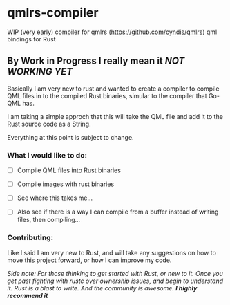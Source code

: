 # qmlrs-compiler
WIP (very early) compiler for qmlrs (https://github.com/cyndis/qmlrs) qml bindings for Rust

## By Work in Progress I really mean it _NOT WORKING YET_

Basically I am very new to rust and wanted to create a compiler to compile QML files in to the compiled Rust binaries, simular to the compiler that Go-QML has.

I am taking a simple approch that this will take the QML file and add it to the Rust source code as a String.

Everything at this point is subject to change.

### What I would like to do:

- [ ] Compile QML files into Rust binaries
- [ ] Compile images with rust binaries
- [ ] See where this takes me...

- [ ] Also see if there is a way I can compile from a buffer instead of writing files, then compiling...

### Contributing:

Like I said I am very new to Rust, and will take any suggestions on how to move this project forward, or how I can improve my code.

_Side note: For those thinking to get started with Rust, or new to it.  Once you get past fighting with rustc over ownership issues, and begin to understand it.  Rust is a blast to write. And the community is awesome.  **I highly recommend it**_
